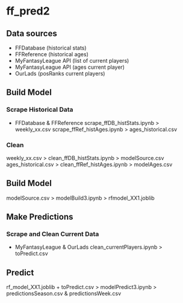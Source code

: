 # ff_pred2

## Data sources
- FFDatabase (historical stats)
- FFReference (historical ages)
- MyFantasyLeague API (list of current players)
- MyFantasyLeague API (ages current player)
- OurLads (posRanks current players)


## Build Model
### Scrape Historical Data
- FFDatabase & FFReference
scrape_ffDB_histStats.ipynb > weekly_xx.csv
scrape_ffRef_histAges.ipynb > ages_historical.csv
### Clean
weekly_xx.csv > clean_ffDB_histStats.ipynb > modelSource.csv
ages_historical.csv > clean_ffRef_histAges.ipynb > modelAges.csv
## Build Model
modelSource.csv > modelBuild3.ipynb > rfmodel_XX1.joblib


## Make Predictions
### Scrape and Clean Current Data
- MyFantasyLeague & OurLads
clean_currentPlayers.ipynb > toPredict.csv
## Predict
rf_model_XX1.joblib + toPredict.csv > modelPredict3.ipynb > predictionsSeason.csv & predictionsWeek.csv





